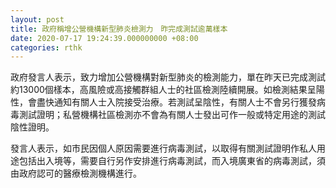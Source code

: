 ```yaml
---
layout: post
title: 政府稱增公營機構新型肺炎檢測力　昨完成測試逾萬樣本
date: 2020-07-17 19:24:39.000000000 +08:00
categories: rthk
---
```


政府發言人表示，致力增加公營機構對新型肺炎的檢測能力，單在昨天已完成測試約13000個樣本，高風險或高接觸群組人士的社區檢測陸續開展。如檢測結果呈陽性，會盡快通知有關人士入院接受治療。若測試呈陰性，有關人士不會另行獲發病毒測試證明；私營機構社區檢測亦不會為有關人士發出可作一般或特定用途的測試陰性證明。

發言人表示，如市民因個人原因需要進行病毒測試，以取得有關測試證明作私人用途包括出入境等，需要自行另作安排進行病毒測試，而入境廣東省的病毒測試，須由政府認可的醫療檢測機構進行。
